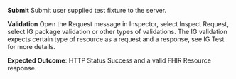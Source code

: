 **Submit** Submit user supplied test fixture to the server.

**Validation** Open the Request message in Inspector, select Inspect Request, select IG package validation or other types of validations. The IG validation expects certain type of resource as a request and a response, see IG Test for more details.

**Expected Outcome**: HTTP Status Success and a valid FHIR Resource response.
